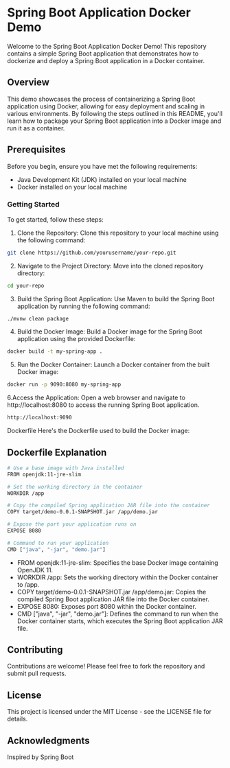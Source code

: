 # Spring Boot Application Docker Demo
Welcome to the Spring Boot Application Docker Demo! This repository contains a simple Spring Boot application that demonstrates how to dockerize and deploy a Spring Boot application in a Docker container.
## Overview
This demo showcases the process of containerizing a Spring Boot application using Docker, allowing for easy deployment and scaling in various environments. By following the steps outlined in this README,
you'll learn how to package your Spring Boot application into a Docker image and run it as a container.

## Prerequisites
Before you begin, ensure you have met the following requirements:
- Java Development Kit (JDK) installed on your local machine
- Docker installed on your local machine
### Getting Started
To get started, follow these steps:

1. Clone the Repository: Clone this repository to your local machine using the following command:
```bash
git clone https://github.com/yourusername/your-repo.git
```
2. Navigate to the Project Directory: Move into the cloned repository directory:
```bash
cd your-repo
```
3. Build the Spring Boot Application: Use Maven to build the Spring Boot application by running the following command:

``` bash
./mvnw clean package
```
4. Build the Docker Image: Build a Docker image for the Spring Boot application using the provided Dockerfile:
``` bash
docker build -t my-spring-app .
```
5. Run the Docker Container: Launch a Docker container from the built Docker image:

``` bash
docker run -p 9090:8080 my-spring-app
```
6.Access the Application: Open a web browser and navigate to http://localhost:8080 to access the running Spring Boot application.

```bash
http://localhost:9090
```
Dockerfile
Here's the Dockerfile used to build the Docker image:

## Dockerfile Explanation
``` bash
# Use a base image with Java installed
FROM openjdk:11-jre-slim

# Set the working directory in the container
WORKDIR /app

# Copy the compiled Spring application JAR file into the container
COPY target/demo-0.0.1-SNAPSHOT.jar /app/demo.jar

# Expose the port your application runs on
EXPOSE 8080

# Command to run your application
CMD ["java", "-jar", "demo.jar"]
```
- FROM openjdk:11-jre-slim: Specifies the base Docker image containing OpenJDK 11.
- WORKDIR /app: Sets the working directory within the Docker container to /app.
- COPY target/demo-0.0.1-SNAPSHOT.jar /app/demo.jar: Copies the compiled Spring Boot application JAR file into the Docker container.
- EXPOSE 8080: Exposes port 8080 within the Docker container.
- CMD ["java", "-jar", "demo.jar"]: Defines the command to run when the Docker container starts, which executes the Spring Boot application JAR file.
## Contributing
Contributions are welcome! Please feel free to fork the repository and submit pull requests.

## License
This project is licensed under the MIT License - see the LICENSE file for details.

## Acknowledgments
Inspired by Spring Boot
